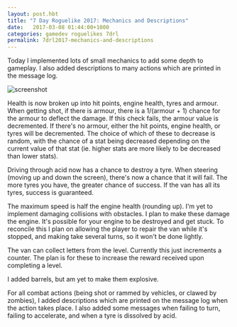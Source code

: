 ```yaml
---
layout: post.hbt
title: "7 Day Roguelike 2017: Mechanics and Descriptions"
date:   2017-03-08 01:44:00+1000
categories: gamedev roguelikes 7drl
permalink: 7drl2017-mechanics-and-descriptions
---
```


Today I implemented lots of small mechanics to add some depth to gameplay. I
also added descriptions to many actions which are printed in the message log.

![screenshot](images/screenshot.png)

Health is now broken up into hit points, engine health, tyres and armour.
When getting shot, if there is armour, there is a 1/(armour + 1) chance for the
armour to deflect the damage. If this check fails, the armour value is
decremented. If there's no armour, either the hit points, engine health, or
tyres will be decremented. The choice of which of these to decrease is random,
with the chance of a stat being decreased depending on the current value of that
stat (ie. higher stats are more likely to be decreased than lower stats).

Driving through acid now has a chance to destroy a tyre. When steering (moving
up and down the screen), there's now a chance that it will fail. The more tyres
you have, the greater chance of success. If the van has all its tyres, success
is guaranteed.

The maximum speed is half the engine health (rounding up).
I'm yet to implement damaging collisions with obstacles. I plan to make these
damage the engine. It's possible for your engine to be destroyed and get stuck.
To reconcile this I plan on allowing the player to repair the van while it's
stopped, and making take several turns, so it won't be done lightly.

The van can collect letters from the level. Currently this just increments a
counter. The plan is for these to increase the reward received upon completing a
level.

I added barrels, but am yet to make them explosive.

For all combat actions (being shot or rammed by vehicles, or clawed by zombies),
I added descriptions which are printed on the message log when the action takes
place. I also added some messages when failing to turn, failing to accelerate,
and when a tyre is dissolved by acid.
